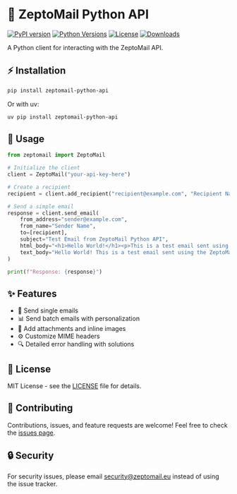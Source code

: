 # 📧 ZeptoMail Python API

[![PyPI version](https://img.shields.io/pypi/v/zeptomail-python-api.svg)](https://pypi.org/project/zeptomail-python-api/)
[![Python Versions](https://img.shields.io/pypi/pyversions/zeptomail-python-api.svg)](https://pypi.org/project/zeptomail-python-api/)
[![License](https://img.shields.io/github/license/zeptomail/zeptomail-python-api.svg)](https://github.com/zeptomail/zeptomail-python-api/blob/main/LICENSE)
[![Downloads](https://img.shields.io/pypi/dm/zeptomail-python-api.svg)](https://pypi.org/project/zeptomail-python-api/)

A Python client for interacting with the ZeptoMail API.

## ⚡ Installation

```bash
pip install zeptomail-python-api
```

Or with uv:

```bash
uv pip install zeptomail-python-api
```

## 🚀 Usage

```python
from zeptomail import ZeptoMail

# Initialize the client
client = ZeptoMail("your-api-key-here")

# Create a recipient
recipient = client.add_recipient("recipient@example.com", "Recipient Name")

# Send a simple email
response = client.send_email(
    from_address="sender@example.com",
    from_name="Sender Name",
    to=[recipient],
    subject="Test Email from ZeptoMail Python API",
    html_body="<h1>Hello World!</h1><p>This is a test email sent using the ZeptoMail Python API.</p>",
    text_body="Hello World! This is a test email sent using the ZeptoMail Python API."
)

print(f"Response: {response}")
```

## ✨ Features

- 📨 Send single emails
- 📊 Send batch emails with personalization
- 📎 Add attachments and inline images
- ⚙️ Customize MIME headers
- 🔍 Detailed error handling with solutions

## 📝 License

MIT License - see the [LICENSE](LICENSE) file for details.

## 🤝 Contributing

Contributions, issues, and feature requests are welcome! Feel free to check the [issues page](https://github.com/zeptomail/zeptomail-python-api/issues).

## 🔒 Security

For security issues, please email security@zeptomail.eu instead of using the issue tracker.
